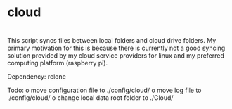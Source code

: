#
# cloud
#

This script syncs files between local folders and cloud drive folders.  My primary motivation for this is because there is currently not a good syncing solution provided by my cloud service providers for linux and my preferred computing platform (raspberry pi).

Dependency: rclone

Todo:
    o move configuration file to ./config/cloud/
    o move log file to ./config/cloud/
    o change local data root folder to ./Cloud/
